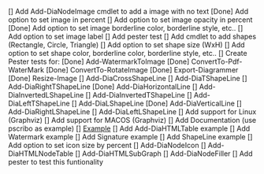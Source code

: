 [] Add Add-DiaNodeImage cmdlet to add a image with no text
    [Done] Add option to set image in percent
    [] Add option to set image opacity in percent
    [Done] Add option to set image borderline color, borderline style, etc..
    [] Add option to set image label
    [] Add pester test
[] Add cmdlet to add shapes (Rectangle, Circle, Triangle)
    [] Add option to set shape size (WxH)
    [] Add option to set shape color, borderline color, borderline style, etc..
[] Create Pester tests for:
    [Done] Add-WatermarkToImage
    [Done] ConvertTo-Pdf-WaterMark
    [Done] ConvertTo-RotateImage
    [Done] Export-Diagrammer
    [Done] Resize-Image
    [] Add-DiaCrossShapeLine
    [] Add-DiaTShapeLine
    [] Add-DiaRightTShapeLine
    [Done] Add-DiaHorizontalLine
    [] Add-DiaInvertedLShapeLine
    [] Add-DiaInvertedTShapeLine
    [] Add-DiaLeftTShapeLine
    [] Add-DiaLShapeLine
    [Done] Add-DiaVerticalLine
    [] Add-DiaRightLShapeLine
    [] Add-DiaLeftLShapeLine
[] Add support for Linux (Graphviz)
[] Add support for MACOS (Graphviz)
[] Add Documentation (use pscribo as example)
    [] [Example](https://github.com/iainbrighton/PScribo/blob/dev/Examples/Example01.ps1)
    [] Add Add-DiaHTMLTable example
    [] Add Watermark example
    [] Add Signature example
    [] Add ShapeLine example
[] Add option to set icon size by percent
    [] Add-DiaNodeIcon
    [] Add-DiaHTMLNodeTable
    [] Add-DiaHTMLSubGraph
    [] Add-DiaNodeFiller
    [] Add pester to test this funtionality
